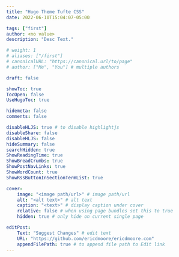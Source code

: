 ```yaml
---
title: "Hugo Theme Tufte CSS"
date: 2022-06-10T15:04:07-05:00

tags: ["first"]
author: <no value>
description: "Desc Text."

# weight: 1
# aliases: ["/first"]
# canonicalURL: "https://canonical.url/to/page"
# author: ["Me", "You"] # multiple authors

draft: false

showToc: true
TocOpen: false
UseHugoToc: true

hidemeta: false
comments: false

disableHLJS: true # to disable highlightjs
disableShare: false
disableHLJS: false
hideSummary: false
searchHidden: true
ShowReadingTime: true
ShowBreadCrumbs: true
ShowPostNavLinks: true
ShowWordCount: true
ShowRssButtonInSectionTermList: true

cover:
    image: "<image path/url>" # image path/url
    alt: "<alt text>" # alt text
    caption: "<text>" # display caption under cover
    relative: false # when using page bundles set this to true
    hidden: true # only hide on current single page

editPost:
    Text: "Suggest Changes" # edit text
    URL: "https://github.com/ericdmoore/ericdmoore.com"
    appendFilePath: true # to append file path to Edit link
---
```


